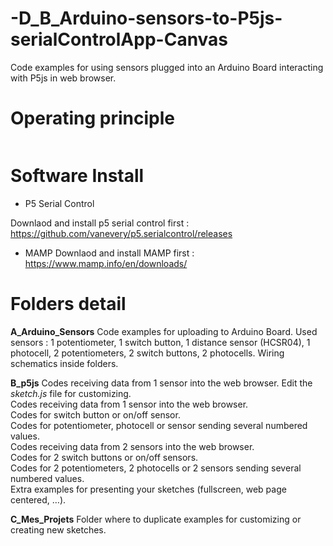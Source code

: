 # -D_B_Arduino-sensors-to-P5js-serialControlApp-Canvas
Code examples for using sensors plugged into an Arduino Board interacting with P5js in web browser.


# Operating principle

<img class="aligncenter wp-image-2502 size-full" src="http://www.online-courses.julien-drochon.net/wp-content/uploads/2018/05/arduino-sensor-to-p5js-01.png" alt=""/>

# Software Install

 - P5 Serial Control

Downlaod and install p5 serial control first : https://github.com/vanevery/p5.serialcontrol/releases

 - MAMP
Downlaod and install MAMP first : https://www.mamp.info/en/downloads/

# Folders detail 


**A_Arduino_Sensors**
Code examples for uploading to Arduino Board. Used sensors : 1 potentiometer, 1 switch button, 1 distance sensor (HCSR04), 1 photocell, 2 potentiometers, 2 switch buttons, 2 photocells. Wiring schematics inside folders.

**B_p5js**
Codes receiving data from 1 sensor into the web browser. Edit the *sketch.js* file for customizing.
<br> Codes receiving data from 1 sensor into the web browser.
<br> Codes for switch button or on/off sensor.
<br> Codes for potentiometer, photocell or sensor sending several numbered values.
<br> Codes receiving data from 2 sensors into the web browser.
<br> Codes for 2 switch buttons or on/off sensors.
<br> Codes for 2 potentiometers, 2 photocells or 2 sensors sending several numbered values.
<br> Extra examples for presenting your sketches (fullscreen, web page centered, …).
 
**C_Mes_Projets**
Folder where to duplicate examples for customizing or creating new sketches.
